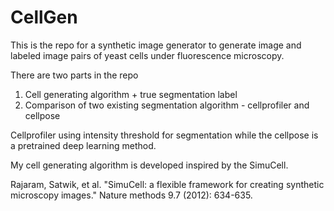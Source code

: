 # CellGen
This is the repo for a synthetic image generator to generate image and labeled image pairs of yeast cells under fluorescence microscopy.

There are two parts in the repo

1. Cell generating algorithm + true segmentation label 
2. Comparison of two existing segmentation algorithm - cellprofiler and cellpose 

Cellprofiler using intensity threshold for segmentation while the cellpose is a pretrained deep learning method. 

My cell generating algorithm is developed inspired by the SimuCell.

Rajaram, Satwik, et al. "SimuCell: a flexible framework for creating synthetic microscopy images." Nature methods 9.7 (2012): 634-635.
